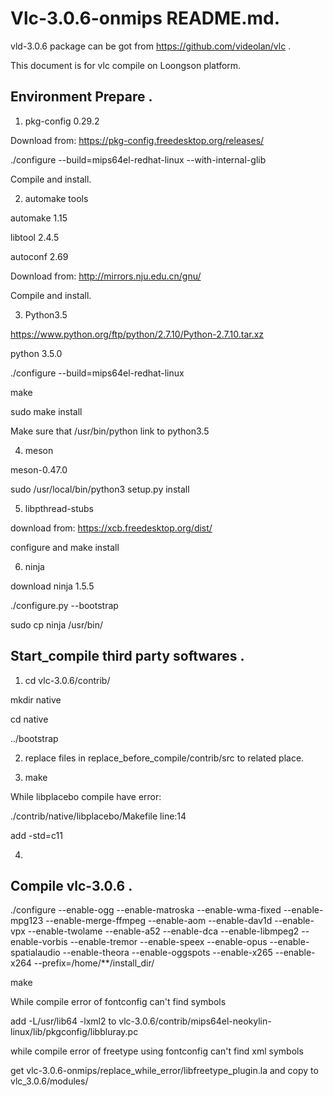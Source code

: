 # Vlc-3.0.6-onmips README.md.
vld-3.0.6 package can be got from https://github.com/videolan/vlc .

This document is for vlc compile on Loongson platform.

## Environment Prepare .
1. pkg-config 0.29.2

Download from: https://pkg-config.freedesktop.org/releases/

./configure --build=mips64el-redhat-linux --with-internal-glib

Compile and install.

2. automake tools

automake 1.15

libtool 2.4.5

autoconf 2.69

Download from: http://mirrors.nju.edu.cn/gnu/

Compile and install.

3. Python3.5

https://www.python.org/ftp/python/2.7.10/Python-2.7.10.tar.xz

python 3.5.0

./configure --build=mips64el-redhat-linux

make

sudo make install

Make sure that /usr/bin/python link to python3.5

4. meson

meson-0.47.0

sudo /usr/local/bin/python3 setup.py install

5. libpthread-stubs

download from: https://xcb.freedesktop.org/dist/

configure and make install 

6. ninja

download ninja 1.5.5

./configure.py --bootstrap

sudo cp ninja /usr/bin/

## Start_compile third party softwares .

1. cd vlc-3.0.6/contrib/

mkdir native

cd native

../bootstrap

2. replace files in replace_before_compile/contrib/src to related place.

3. make

While libplacebo compile have error:

./contrib/native/libplacebo/Makefile line:14

add -std=c11

4.
## Compile vlc-3.0.6 .
./configure --enable-ogg --enable-matroska --enable-wma-fixed --enable-mpg123 --enable-merge-ffmpeg --enable-aom --enable-dav1d --enable-vpx --enable-twolame --enable-a52 --enable-dca --enable-libmpeg2 --enable-vorbis --enable-tremor --enable-speex --enable-opus --enable-spatialaudio --enable-theora --enable-oggspots --enable-x265 --enable-x264 --prefix=/home/**/install_dir/

make

While compile error of fontconfig can't find symbols

add -L/usr/lib64 -lxml2 to vlc-3.0.6/contrib/mips64el-neokylin-linux/lib/pkgconfig/libbluray.pc

while compile error of freetype using fontconfig can't find xml symbols

get vlc-3.0.6-onmips/replace_while_error/libfreetype_plugin.la and copy to vlc_3.0.6/modules/
